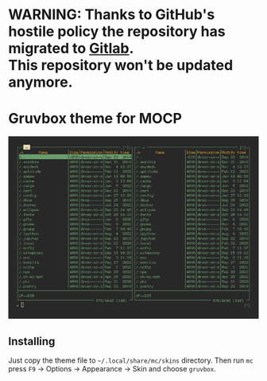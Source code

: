 <h1>
    WARNING: Thanks to GitHub's hostile policy the repository has migrated to
    <a href="https://gitlab.com/imn1/gruvbox-mc">Gitlab</a>.<br>
    This repository won't be updated anymore.
</h1>

# Gruvbox theme for MOCP

<p align="center">
    <img src="https://raw.githubusercontent.com/im-n1/gruvbox-mc/master/assets/screenshot.png">
</p>

## Installing
Just copy the theme file to `~/.local/share/mc/skins` directory.
Then run `mc` press `F9` -> Options -> Appearance -> Skin and
choose `gruvbox`.
